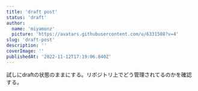 ```yaml
---
title: 'draft post'
status: 'draft'
author:
  name: 'miyamonz'
  picture: 'https://avatars.githubusercontent.com/u/6331508?v=4'
slug: 'draft-post'
description: ''
coverImage: ''
publishedAt: '2022-11-12T17:19:06.840Z'
---
```


試しにdraftの状態のままにする。リポジトリ上でどう管理されてるのかを確認する。

